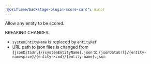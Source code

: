 ```yaml
---
'@oriflame/backstage-plugin-score-card': minor
---
```


Allow any entity to be scored.

BREAKING CHANGES:

- `systemEntityName` is replaced by `entityRef`
- URL path to json files is changed from `{jsonDataUrl}/{systemEntityName}.json` to `{jsonDataUrl}/{entity-namespace}/{entity-kind}/{entity-name}.json`
